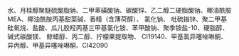 水、月桂醇聚醚硫酸脂钠、二甲苯磺酸钠、碳酸锌、乙二醇二硬脂酸钠、椰油酰胺MEA、椰油酰胺丙基甜菜碱、香精（含薄荷醇）、
氯化钠、 吡硫鎓锌、聚二甲基硅氧烷、盐酸、瓜儿胶羟丙基三甲基氯化铵、苯甲酸钠、聚季铵盐-10、硬脂醇、碱式碳酸镁、
鲸蜡醇、丙二醇、拧檬果提取物、 CI19140、甲基氯异噻唑啉酮、异丙醇、甲基异噻唑啉酮、CI42090
